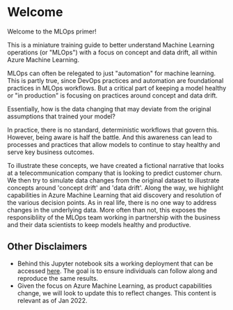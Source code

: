 # Welcome

Welcome to the MLOps primer! 

This is a miniature training guide to better understand Machine Learning operations (or "MLOps") with a focus
on concept and data drift, all within Azure Machine Learning.

MLOps can often be relegated to just "automation" for machine learning. This is partly true, since DevOps
practices and automation are foundational practices in MLOps workflows. But a critical part of keeping a model
healthy or "in production" is focusing on practices around concept and data drift. 

Essentially, how is the data changing that may deviate from the original assumptions that trained your model?

In practice, there is no standard, deterministic workflows that govern this. However, being aware is half the
battle. And this awareness can lead to processes and practices that allow models to continue to stay healthy
and serve key business outcomes.

To illustrate these concepts, we have created a fictional narrative that looks at a telecommunication company
that is looking to predict customer churn. We then try to simulate data changes from the original dataset to
illustrate concepts around 'concept drift' and 'data drift'. Along the way, we highlight capabilities in Azure
Machine Learning that aid discovery and resolution of the various decision points. As in real life, there is
no one way to address changes in the underlying data. More often than not, this exposes the responsibliity of the MLOps team working in
partnership with the business and their data scientists to keep models healthy and productive. 

## Other Disclaimers
- Behind this Jupyter notebook sits a working deployment that can be accessed
  [here](https://github.com/ts-azure-services/mlops-primer). The goal is to ensure individuals can follow along and reproduce the same results.
- Given the focus on Azure Machine Learning, as product capabilities change, we will look to update this to
  reflect changes. This content is relevant as of Jan 2022.
